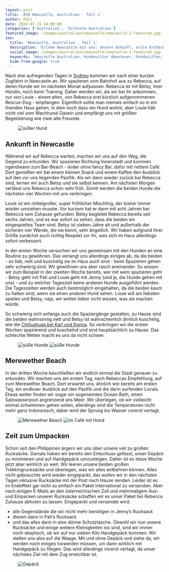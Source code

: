 ```yaml
---
layout: post
title: '#28 Newcastle, Australien - Teil 1'
author: Pati
date: 2024-07-15 14:00:00
categories: ['Australien', 'Ostküste Australien']
featured_image: /images/australien/newcastle/newcastle-1-featured.jpg
seo:
  title: 'Newcastle, Australien - Teil 1'
  description: 'Erlebe Newcastle mit uns: Unsere Ankunft, erste Entdeckungen und der spannende Start als Hundesitter für Louie und Betsy.'
  social_image: /images/australien/newcastle/newcastle-1-featured.jpg
  keywords: 'Newcastle Australien, Hundesitter Abenteuer, Hundesitten, Merewether Beach, Reiseberichte Australien'
  hide-from-google: true
---
```

Nach drei aufregenden Tagen in [Sydney](2024-06-07-sydney-australien) kommen wir nach einer kurzen Zugfahrt in Newcastle an. Wir spazieren vom Bahnhof aus zu Rebecca, auf deren Hunde wir im nächsten Monat aufpassen. Rebecca ist mit Betsy, ihrer Hündin, noch beim Training. Daher werden wir, als wir bei ihr ankommen, nur von Louie - einem alten, von Rebecca erst kürzlich aufgenommenen Rescue-Dog - empfangen. Eigentlich sollte man niemals einfach so in ein fremdes Haus gehen, in dem noch dazu ein Hund wohnt, aber Louie hält nicht viel vom Wachhund-Dasein und empfängt uns mit größter Begeisterung wie zwei alte Freunde. 

<figure class="img1">
 	<img src="/images/australien/newcastle/newcastle-1.JPG" alt="süßer Hund">
</figure>

## Ankunft in Newcastle

Während wir auf Rebecca warten, machen wir uns auf den Weg, die Gegend zu erkunden. Wir spazieren Richtung Innenstadt und kommen irgendwann zum Bar-Beach - leider ohne fancy Bar, dafür mit nettem Café. Dort genießen wir bei einem kleinen Snack und einem Kaffee den Ausblick auf den vor uns liegenden Pazifik. Als wir dann wieder zurück bei Rebecca sind, lernen wir auch Betsy und sie selbst kennen. Am nächsten Morgen verlässt uns Rebecca schon sehr früh. Somit werden die beiden Hunde die nächsten vier Wochen mit uns verbringen.

Louie ist ein mittelgroßer, super fröhlicher Mischling, der bisher immer wieder umziehen musste. Vor kurzem hat er dann mit acht Jahren bei Rebecca sein Zuhause gefunden. Betsy begleitet Rebecca bereits seit sechs Jahren, und es war sofort zu sehen, dass die beiden ein eingespieltes Team sind. Betsy ist sieben Jahre alt und außerhalb der sicheren vier Wände, die sie kennt, sehr ängstlich. Wir haben aufgrund ihrer Größe zunächst auch richtig Respekt vor ihr, was sich im Haus allerdings sofort verbessert. 

In der ersten Woche versuchen wir uns gemeinsam mit den Hunden an eine Routine zu gewöhnen. Das verlangt uns allerdings einiges ab, da die beiden - so lieb, nett und kuschelig sie im Haus auch sind - beim Spazieren gehen sehr schwierig sind. Wir gewöhnen uns aber rasch aneinander. So wissen wir zum Beispiel in der zweiten Woche bereits, wer mit wem spazieren geht - Betsy geht mit Pati und Louie geht mit Jenny (und ja, die Hunde gehen mit uns) - und zu welcher Tageszeit keine anderen Hunde ausgeführt werden. Die Tageszeiten werden auch bestmöglich eingehalten, da die beiden kaum zu halten sind, wenn sie einen anderen Hund sehen. Louie will am liebsten spielen und Betsy, naja, wir wollen lieber nicht wissen, was sie machen würde. 

So schwierig sich anfangs auch die Spaziergänge gestalten, zu Hause sind die beiden wahnsinnig nett und Betsy ist wahrscheinlich ähnlich kuschelig, wie die [Chihuahuas bei  Karl und Donna](2024-05-31-perth-australien). So verbringen wir die ersten Wochen spazierend und kuschelnd und sind hauptsächlich zu Hause. Das schlechte Wetter macht es uns da nicht schwer.

<figure class="img2">
 	<img src="/images/australien/newcastle/newcastle-7.JPG" alt="süße Hunde">
  <img src="/images/australien/newcastle/newcastle-6.JPG" alt="süße Hunde">
</figure>

## Merewether Beach

In der dritten Woche beschließen wir endlich einmal die Stadt genauer zu erkunden. Wir machen uns am ersten Tag, nach Rebeccas Empfehlung, auf zum Merewether Beach. Dort erwartet uns, ähnlich wie bereits am ersten Tag, ein endloser Ausblick auf den Pazifik und die darin surfenden Locals. Etwas weiter finden wir sogar ein sogenanntes Ocean-Bath, einen Salzwasserpool angrenzend ans Meer. Wir überlegen, ob wir vielleicht einmal schwimmen gehen sollen, allerdings sind die Temperaturen nicht mehr ganz Indonesisch, daher wird der Sprung ins Wasser vorerst vertagt.

<figure class="img2">
 	<img src="/images/australien/newcastle/newcastle-11.JPG" alt="Merewether Beach">
  <img src="/images/australien/newcastle/newcastle-5.JPG" alt="im Café mit Hund">
</figure>

## Zeit zum Umpacken

Schon seit den Philippinen ärgern wir uns über unsere viel zu großen Rucksäcke. Damals haben wir bereits den Entschluss gefasst, unser Gepäck zu minimieren und auf Handgepäck umzusteigen. Daher ist es diese Woche jetzt aber wirklich so weit. Wir leeren unsere beiden großen Trekkingrucksäcke und überlegen, was wir alles entbehren können. Alles nicht gebrauchte wird wieder eingepackt, das wollen wir in den nächsten Tagen inklusive Rucksäcke mit der Post nach Hause senden. Leider ist es im Endeffekt gar nicht so einfach ein Paket international zu versenden. Aber nach einigen E-Mails an den österreichischen Zoll und mehrmaligem Aus- und Einpacken unserer Rucksäcke schaffen wir es unser Paket bei Rebecca Zuhause abholen zu lassen.
Eingepackt und versendet wird:
- alle Gegenstände die wir nicht mehr benötigen in Jenny’s Rucksack
- diesen dann in Pati’s Rucksack 
- und das alles dann in eine dünne Schutztasche.
Obwohl wir nun unsere Rucksäcke und einige weitere Kleinigkeiten los sind, sind wir immer noch skeptisch, ob wir auf nur sieben Kilo Handgepäck kommen. Wir stellen uns also auf die Waage. Mit und ohne Gepäck und siehe da, wir werden noch einiges loswerden müssen, um dann wirklich mit Handgepäck zu fliegen. Das wird allerdings vorerst vertagt, da unser nächstes Ziel mit dem Zug erreichbar ist. 

<figure class="img1">
 	<img src="/images/australien/newcastle/newcastle-12.JPG" alt="Gepäck">
</figure>
